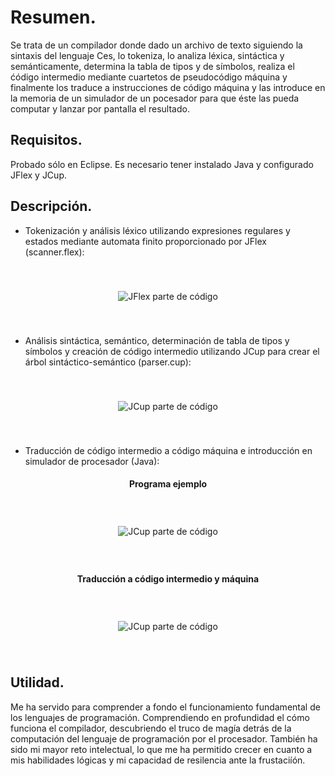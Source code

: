 # Resumen.

Se trata de un compilador donde dado un archivo de texto siguiendo la sintaxis del lenguaje Ces, lo tokeniza, lo analiza léxica, sintáctica y semánticamente, 
determina la tabla de tipos y de símbolos, realiza el ćódigo intermedio mediante cuartetos de pseudocódigo máquina y finalmente los traduce a instrucciones de código máquina 
y las introduce en la memoria de un simulador de un pocesador para que éste las pueda computar y lanzar por pantalla el resultado. 

## Requisitos.

Probado sólo en Eclipse. 
Es necesario tener instalado Java y configurado JFlex y JCup. 

## Descripción.

- Tokenización y análisis léxico utilizando expresiones regulares y estados mediante automata finito proporcionado por JFlex (scanner.flex):

<p align="center">
  <img src="https://i.postimg.cc/gcN9jb9Q/JFlex.png" alt="JFlex parte de código" style="padding: 40px;">
</p>

- Análisis sintáctica, semántico, determinación de tabla de tipos y símbolos y creación de código intermedio utilizando JCup para crear el árbol sintáctico-semántico (parser.cup):

<p align="center">
  <img src="https://i.postimg.cc/VsgVWxRw/CUP.png" alt="JCup parte de código" style="padding: 40px;">
</p>

- Traducción de código intermedio a código máquina e introducción en simulador de procesador (Java): 

#### <p align="center">Programa ejemplo</p>
<p align="center">
  <img src="https://i.postimg.cc/Y9rY8srG/Ejemplo-codigo.png" alt="JCup parte de código" style="padding: 40px;">
</p>

#### <p align="center">Traducción a código intermedio y máquina</p>
<p align="center">
  <img src="https://i.postimg.cc/R0MWzJj2/Ejemplo-traducci-n-c-digo.png" alt="JCup parte de código" style="padding: 40px;">
</p>

## Utilidad.

Me ha servido para comprender a fondo el funcionamiento fundamental de los lenguajes de programación. 
Comprendiendo en profundidad el cómo funciona el compilador, descubriendo el truco de magía detrás de la computación del lenguaje de programación por el procesador.
También ha sido mi mayor reto intelectual, lo que me ha permitido crecer en cuanto a mis habilidades lógicas y mi capacidad de resilencia ante la frustaciíón. 
